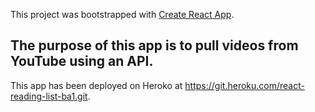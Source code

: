 This project was bootstrapped with [Create React App](https://github.com/facebookincubator/create-react-app).

## The purpose of this app is to pull videos from YouTube using an API.

This app has been deployed on Heroko at https://git.heroku.com/react-reading-list-ba1.git.
